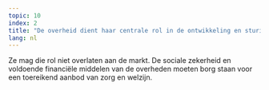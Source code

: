 ```yaml
---
topic: 10
index: 2
title: "De overheid dient haar centrale rol in de ontwikkeling en sturing van solidaire zorg en welzijn onverminderd te blijven opnemen. "
lang: nl
---
```

Ze mag die rol niet overlaten aan de markt. De sociale zekerheid en voldoende
financiële middelen van de overheden moeten borg staan voor een toereikend
aanbod van zorg en welzijn.
